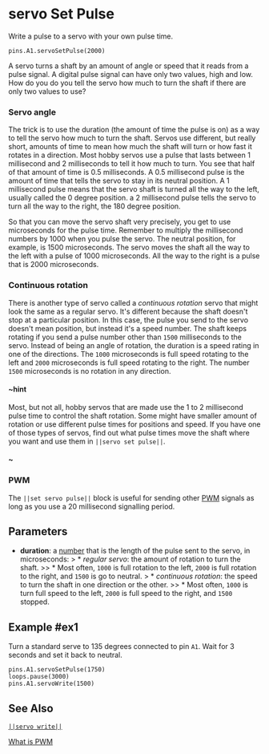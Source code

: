 # servo Set Pulse

Write a pulse to a servo with your own pulse time.

```sig
pins.A1.servoSetPulse(2000)
```

A servo turns a shaft by an amount of angle or speed that it reads from a pulse signal. A digital pulse signal can have only two values, high and low. How do you do you tell the servo how much to turn the shaft if there are only two values to use?

### Servo angle

The trick is to use the duration (the amount of time the pulse is on) as a way to tell the servo how much to turn the shaft. Servos use different, but really short, amounts of time to mean how much the shaft will turn or how fast it rotates in a direction. Most hobby servos use a pulse that lasts between 1 millisecond and 2 milliseconds to tell it how much to turn. You see that half of that amount of time is 0.5 milliseconds. A 0.5 millisecond pulse is the amount of time that tells the servo to stay in its neutral position. A 1 millisecond pulse means that the servo shaft is turned all the way to the left, usually called the 0 degree position. a 2 millisecond pulse tells the servo to turn all the way to the right, the 180 degree position.

So that you can move the servo shaft very precisely, you get to use microseconds for the pulse time. Remember to multiply the millisecond numbers by 1000 when you pulse the servo. The neutral position, for example, is 1500 microseconds. The servo moves the shaft all the way to the left with a pulse of 1000 microseconds. All the way to the right is a pulse that is 2000 microseconds.

### Continuous rotation

There is another type of servo called a *continuous rotation* servo that might look the same as a regular servo. It's different because the shaft doesn't stop at a particular position. In this case, the pulse you send to the servo doesn't mean position, but instead it's a speed number. The shaft keeps rotating if you send a pulse number other than `1500` milliseconds to the servo. Instead of being an angle of rotation, the duration is a speed rating in one of the directions. The `1000` microseconds is full speed rotating to the left and `2000` microseconds is full speed rotating to the right. The number `1500` microseconds is no rotation in any direction.

#### ~hint

Most, but not all, hobby servos that are made use the 1 to 2 millisecond pulse time to control the shaft rotation. Some might have smaller amount of rotation or use different pulse times for positions and speed. If you have one of those types of servos, find out what pulse times move the shaft where you want and use them in `||servo set pulse||`.

#### ~

### PWM

The `||set servo pulse||` block is useful for sending other [PWM](/reference/pins/what-is-pwm) signals as long as you use a 20 millisecond signalling period.

## Parameters

* **duration**: a [number](types/number) that is the length of the pulse sent to the servo, in microseconds: > * *regular servo*: the amount of rotation to turn the shaft. >> * Most often, `1000` is full rotation to the left, `2000` is full rotation to the right, and `1500` is go to neutral. > * *continuous rotation*: the speed to turn the shaft in one direction or the other. >> * Most often, `1000` is turn full speed to the left, `2000` is full speed to the right, and `1500` stopped.

## Example #ex1

Turn a standard serve to 135 degrees connected to pin `A1`. Wait for 3 seconds and set it back to neutral.

```blocks
pins.A1.servoSetPulse(1750)
loops.pause(3000)
pins.A1.servoWrite(1500)
```

## See Also

[`||servo write||`](/reference/pins/servo-write)

[What is PWM](/reference/pins/what-is-pwm)
